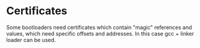 # Certificates

Some bootloaders need certificates which contain "magic" references and
values, which need specific offsets and addresses. In this case gcc + 
linker loader can be used.